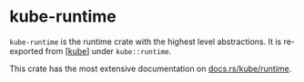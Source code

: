 # kube-runtime

`kube-runtime` is the runtime crate with the highest level abstractions.
It is re-exported from [[kube]] under `kube::runtime`.

This crate has the most extensive documentation on [docs.rs/kube/runtime](https://docs.rs/kube/latest/kube/runtime/index.html).

[//begin]: # "Autogenerated link references for markdown compatibility"
[kube]: kube "kube"
[//end]: # "Autogenerated link references"
